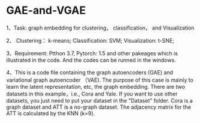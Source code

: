 # GAE-and-VGAE
1、Task: graph embedding for clustering， classification， and Visualization

2、 Clustering： k-means; Classification: SVM; Visualization: t-SNE;

3、Requirement: Ptthon 3.7, Pytorch: 1.5 and other pakeages which is illustrated in the code. And the codes can be runned in the windows.

4、This is a code file containing the graph autoencoders (GAE) and variational graph autoencoder （VAE).
The purpose of this case is mainly to learn the latent representation, etc, the graph embedding.
There are two datasets in this example，i.e., Cora and Yale.
If you want to use other datasets, you just need to put your dataset in the "Dataset" folder.
Cora is a graph dataset and ATT is a no-graph dataset.
The adjacency matrix for the ATT is calculated by the KNN (k=9).

